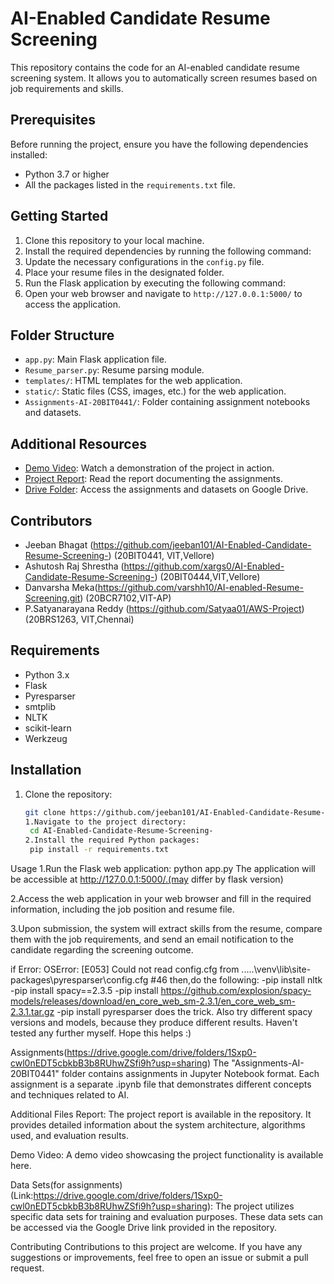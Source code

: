 # AI-Enabled Candidate Resume Screening

This repository contains the code for an AI-enabled candidate resume screening system. It allows you to automatically screen resumes based on job requirements and skills.

## Prerequisites

Before running the project, ensure you have the following dependencies installed:

- Python 3.7 or higher
- All the packages listed in the `requirements.txt` file.

## Getting Started

1. Clone this repository to your local machine.
2. Install the required dependencies by running the following command:
3. Update the necessary configurations in the `config.py` file.
4. Place your resume files in the designated folder.
5. Run the Flask application by executing the following command:
6. Open your web browser and navigate to `http://127.0.0.1:5000/` to access the application.

## Folder Structure

- `app.py`: Main Flask application file.
- `Resume_parser.py`: Resume parsing module.
- `templates/`: HTML templates for the web application.
- `static/`: Static files (CSS, images, etc.) for the web application.
- `Assignments-AI-20BIT0441/`: Folder containing assignment notebooks and datasets.

## Additional Resources

- [Demo Video](https://drive.google.com/file/d/1R8K-JbSm0XpSLmjK_8FCeyr-EzEs84uQ/view): Watch a demonstration of the project in action.
- [Project Report](https://github.com/jeeban101/AI-Enabled-Candidate-Resume-Screening-/blob/main/Project%20Report%20AI%20Resume%20Screening.pdf): Read the report documenting the assignments.
- [Drive Folder](https://drive.google.com/drive/folders/1Sxp0-cwl0nEDT5cbkbB3b8RUhwZSfi9h?usp=sharing): Access the assignments and datasets on Google Drive.

## Contributors

- Jeeban Bhagat (https://github.com/jeeban101/AI-Enabled-Candidate-Resume-Screening-) (20BIT0441, VIT,Vellore)
- Ashutosh Raj Shrestha (https://github.com/xargs0/AI-Enabled-Candidate-Resume-Screening-) (20BIT0444,VIT,Vellore)
- Danvarsha Meka(https://github.com/varshh10/AI-enabled-Resume-Screening.git) (20BCR7102,VIT-AP)
- P.Satyanarayana Reddy (https://github.com/Satyaa01/AWS-Project) (20BRS1263, VIT,Chennai)


## Requirements

- Python 3.x
- Flask
- Pyresparser
- smtplib
- NLTK
- scikit-learn
- Werkzeug

## Installation

1. Clone the repository:

   ```bash
   git clone https://github.com/jeeban101/AI-Enabled-Candidate-Resume-Screening-
   1.Navigate to the project directory:
	cd AI-Enabled-Candidate-Resume-Screening-
   2.Install the required Python packages:
	pip install -r requirements.txt
Usage
1.Run the Flask web application:
	python app.py
The application will be accessible at http://127.0.0.1:5000/.(may differ by flask version)

2.Access the web application in your web browser and fill in the required information, including the job position and resume file.

3.Upon submission, the system will extract skills from the resume, compare them with the job requirements, and send an email notification to the candidate regarding the screening outcome.

if Error:
	OSError: [E053] Could not read config.cfg from .....\venv\lib\site-packages\pyresparser\config.cfg #46
		then,do the following:
-pip install nltk
-pip install spacy==2.3.5
-pip install https://github.com/explosion/spacy-models/releases/download/en_core_web_sm-2.3.1/en_core_web_sm-2.3.1.tar.gz
-pip install pyresparser
does the trick. Also try different spacy versions and models, because they produce different results. Haven't tested any further myself. Hope this helps :)

Assignments(https://drive.google.com/drive/folders/1Sxp0-cwl0nEDT5cbkbB3b8RUhwZSfi9h?usp=sharing)
The "Assignments-AI-20BIT0441" folder contains assignments in Jupyter Notebook format. Each assignment is a separate .ipynb file that demonstrates different concepts and techniques related to AI.

Additional Files
Report: The project report is available in the repository. It provides detailed information about the system architecture, algorithms used, and evaluation results.

Demo Video: A demo video showcasing the project functionality is available here.

Data Sets(for assignments)(Link:https://drive.google.com/drive/folders/1Sxp0-cwl0nEDT5cbkbB3b8RUhwZSfi9h?usp=sharing): The project utilizes specific data sets for training and evaluation purposes. These data sets can be accessed via the Google Drive link provided in the repository.

Contributing
Contributions to this project are welcome. If you have any suggestions or improvements, feel free to open an issue or submit a pull request.

